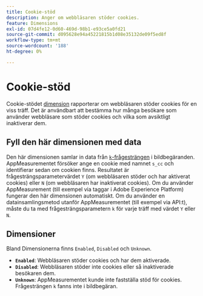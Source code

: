 ```yaml
---
title: Cookie-stöd
description: Anger om webbläsaren stöder cookies.
feature: Dimensions
exl-id: 07d4fe12-0d60-469d-98b1-e93ce5a0fd21
source-git-commit: d095628e94a45221815b1d08e35132de09f5ed8f
workflow-type: tm+mt
source-wordcount: '188'
ht-degree: 0%

---
```


# Cookie-stöd

Cookie-stödet [dimension](overview.md) rapporterar om webbläsaren stöder cookies för en viss träff. Det är användbart att bestämma hur många besökare som använder webbläsare som stöder cookies och vilka som avsiktligt inaktiverar dem.

## Fyll den här dimensionen med data

Den här dimensionen samlar in data från [`k`-frågesträngen &#x200B;](/help/implement/validate/query-parameters.md) i bildbegäranden. AppMeasurementet försöker ange en cookie med namnet `s_cc` och identifierar sedan om cookien finns. Resultatet är frågesträngsparametervärdet `Y` (om webbläsaren stöder och har aktiverat cookies) eller `N` (om webbläsaren har inaktiverat cookies). Om du använder AppMeasurement (till exempel via taggar i Adobe Experience Platform) fungerar den här dimensionen automatiskt. Om du använder en datainsamlingsmetod utanför AppMeasurementet (till exempel via API:t), måste du ta med frågesträngsparametern `k` för varje träff med värdet `Y` eller `N`.

## Dimensioner

Bland Dimensionerna finns `Enabled`, `Disabled` och `Unknown`.

* **`Enabled`**: Webbläsaren stöder cookies och har dem aktiverade.
* **`Disabled`**: Webbläsaren stöder inte cookies eller så inaktiverade besökaren dem.
* **`Unknown`**: AppMeasurementet kunde inte fastställa stöd för cookies. Frågesträngen `k` fanns inte i bildbegäran.

